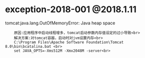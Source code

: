 # exception-2018-001 @2018.1.11

  tomcat:java.lang.OutOfMemoryError: Java heap space<br>

		原因:应用程序中启动线程增多，tomcat启动参数内存值设定的过小导致<br>
		解决方案:对tomcat容器，启动时对jvm设置内存<br>
		C:\Program Files\Apache Software Foundation\Tomcat 8.0\bin\bcatalina.bat <br>
		set JAVA_OPTS=-Xms512M -Xmx2048M -server<br>
